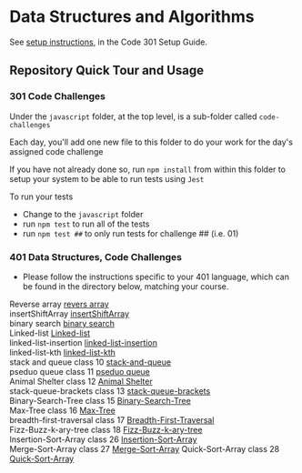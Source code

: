 # Data Structures and Algorithms

See [setup instructions](https://codefellows.github.io/setup-guide/code-301/3-code-challenges), in the Code 301 Setup Guide.

## Repository Quick Tour and Usage

### 301 Code Challenges

Under the `javascript` folder, at the top level, is a sub-folder called `code-challenges`

Each day, you'll add one new file to this folder to do your work for the day's assigned code challenge

If you have not already done so, run `npm install` from within this folder to setup your system to be able to run tests using `Jest`

To run your tests

- Change to the `javascript` folder
- run `npm test` to run all of the tests
- run `npm test ##` to only run tests for challenge ## (i.e. 01)

### 401 Data Structures, Code Challenges

- Please follow the instructions specific to your 401 language, which can be found in the directory below, matching your course.  

 


Reverse array 
[revers array](https://github.com/Oubaida996/data-structures-and-algorithms/tree/main/javascript/code-challenges/revers-array)  
insertShiftArray
[insertShiftArray](https://github.com/Oubaida996/data-structures-and-algorithms/tree/insertShiftArray/javascript/code-challenges/insertShiftArray)  
binary search
[binary search](https://github.com/Oubaida996/data-structures-and-algorithms/tree/array-array-binary-search/javascript/code-challenges/array-binary-search)  
Linked-list
[Linked-list](https://github.com/Oubaida996/data-structures-and-algorithms/tree/main/javascript/code-challenges/linked-list)  
linked-list-insertion
[linked-list-insertion](https://github.com/Oubaida996/data-structures-and-algorithms/tree/main/javascript/code-challenges/linked-list-insertion)  
linked-list-kth 
[linked-list-kth](https://github.com/Oubaida996/data-structures-and-algorithms/tree/main/javascript/code-challenges/linked-list-kth)  
stack and queue class 10 
[stack-and-queue](https://github.com/Oubaida996/data-structures-and-algorithms/tree/main/javascript/code-challenges/stack-and-queue)  
pseduo queue class 11 
[pseduo queue](https://github.com/Oubaida996/data-structures-and-algorithms/blob/main/javascript/code-challenges/stack-queue-pseudo/ReadMe.md)   
Animal Shelter class 12 
[Animal Shelter](https://github.com/Oubaida996/data-structures-and-algorithms/blob/main/javascript/code-challenges/stack-queue-animal-shelter/ReadMe.md)     
stack-queue-brackets class 13 
[stack-queue-brackets](https://github.com/Oubaida996/data-structures-and-algorithms/tree/stack-queue-brackets/javascript/code-challenges/stack-queue-brackets)  
Binary-Search-Tree class 15 
[Binary-Search-Tree](https://github.com/Oubaida996/data-structures-and-algorithms/tree/main/javascript/code-challenges/tree/binary-search-tree)  
Max-Tree class 16
[Max-Tree](https://github.com/Oubaida996/data-structures-and-algorithms/tree/main/javascript/code-challenges/tree/max-tree)     
breadth-first-traversal class 17
[Breadth-First-Traversal](https://github.com/Oubaida996/data-structures-and-algorithms/tree/main/javascript/code-challenges/tree/tree-breadth-first)  
Fizz-Buzz-k-ary-tree class 18
[Fizz-Buzz-k-ary-tree](https://github.com/Oubaida996/data-structures-and-algorithms/tree/main/javascript/code-challenges/tree/k-ary-tree-fizz-buzz)   
Insertion-Sort-Array class 26
[Insertion-Sort-Array](https://github.com/Oubaida996/data-structures-and-algorithms/blob/insertion-sort/javascript/code-challenges/insertionSort/Blog.md)  
Merge-Sort-Array class 27 
[Merge-Sort-Array](https://github.com/Oubaida996/data-structures-and-algorithms/tree/main/javascript/code-challenges/mergeSort)
Quick-Sort-Array class 28   
[Quick-Sort-Array](https://github.com/Oubaida996/data-structures-and-algorithms/tree/main/javascript/code-challenges/quickSort)




